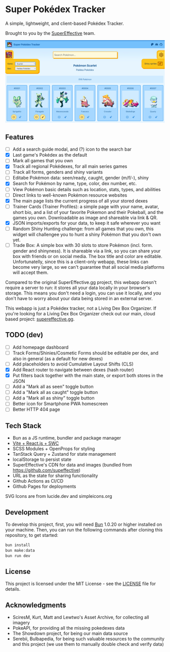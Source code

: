 # Super Pokédex Tracker

A simple, lightweight, and client-based Pokédex Tracker.

Brought to you by the [SuperEffective](https://supereffective.gg/) team.

![Demo](public/images/twitter-card.jpg)

## Features

- [ ] Add a search guide modal, and (?) icon to the search bar
- [x] Last game's Pokédex as the default
- [ ] Mark all games that you own
- [x] Track all regional Pokédexes, for all main series games
- [ ] Track all forms, genders and shiny variants
- [ ] Editabe Pokémon data: seen/ready, caught, gender (m/f/-), shiny
- [x] Search for Pokémon by name, type, color, dex number, etc.
- [ ] View Pokémon basic details such as location, stats, types, and abilities
- [ ] Direct links to well-known Pokémon resource websites
- [x] The main page lists the current progress of all your stored dexes
- [ ] Trainer Cards (Trainer Profiles): a simple page with your name, avatar, short bio, and a list of your favorite
      Pokemon and their Pokeball, and the games you own. Downloadable as image and shareable via link & QR.
- [x] JSON imports/exports for your data, to keep it safe wherever you want
- [ ] Random Shiny Hunting challenge: from all games that you own, this widget will challengee you to hunt a shiny
      Pokémon that you don't own yet.
- [ ] Trade Box: A simple box with 30 slots to store Pokémon (incl. form. gender and shinyness). It is shareable via a
      link, so you can share your box with friends or on social media. The box title and color are editable.
      Unfortunatelly, since this is a client-only webapp, these links can become very large, so we can't guarantee that
      all social media platforms will accept them.

Compared to the original SuperEffective.gg project, this webapp doesn't require a server to run: it stores all your data
locally in your browser's storage. This means you don't need a login, you can use it locally, and you don't have to
worry about your data being stored in an external server.

This webapp is just a Pokédex tracker, not a Living Dex Box Organizer. If you're looking for a Living Dex Box Organizer
check out our main, cloud based project: [supereffective.gg](https://supereffective.gg/).

## TODO (dev)

- [ ] Add homepage dashboard
- [ ] Track Forms/Shinies/Cosmetic Forms should be editable per dex, and also in general (as a default for new dexes)
- [ ] Add placeholders to avoid Cumulative Layout Shifts (CLS)
- [x] Add React router to navigate between dexes (hash router)
- [x] Put filters back together with the main state, or export both stores in the JSON
- [ ] Add a "Mark all as seen" toggle button
- [ ] Add a "Mark all as caught" toggle button
- [ ] Add a "Mark all as shiny" toggle button
- [ ] Better icon for Smartphone PWA homescreen
- [ ] Better HTTP 404 page

## Tech Stack

- Bun as a JS runtime, bundler and package manager
- [Vite + React.js + SWC](https://github.com/vitejs/vite-plugin-react-swc)
- SCSS Modules + OpenProps for styling
- TanStack Query + Zustand for state management
- localStorage to persist state
- SuperEffective's CDN for data and images (bundled from https://github.com/supeffective)
- URL as the state for sharing functionality
- Github Actions as CI/CD
- Github Pages for deployments

SVG Icons are from lucide.dev and simpleicons.org

## Development

To develop this project, first, you will need [Bun](https://bun.sh/) 1.0.20 or higher installed on your machine. Then,
you can run the following commands after cloning this repository, to get started:

```bash
bun install
bun make:data
bun run dev
```

## License

This project is licensed under the MIT License - see the [LICENSE](LICENSE) file for details.

## Acknowledgments

- SciresM, Kurt, Matt and Lewtwo's Asset Archive, for collecting all imagery
- PokeAPI, for providing all the missing pokedexes data
- The Showdown project, for being our main data source
- Serebii, Bulbapedia, for being such valuable resources to the community and this project (we use them to manually double check and verify data)
